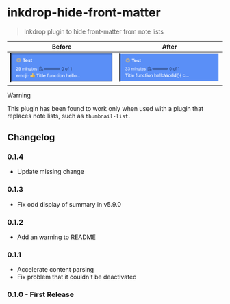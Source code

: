 # inkdrop-hide-front-matter

> Inkdrop plugin to hide front-matter from note lists

| Before | After |
| - | - |
| ![](media/ss1.png) | ![](media/ss2.png) |

> [!WARNING]
> This plugin has been found to work only when used with a plugin that replaces note lists, such as `thumbnail-list`.

## Changelog

### 0.1.4

- Update missing change

### 0.1.3

- Fix odd display of summary in v5.9.0

### 0.1.2

- Add an warning to README

### 0.1.1

- Accelerate content parsing
- Fix problem that it couldn't be deactivated

### 0.1.0 - First Release
